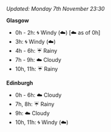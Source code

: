 *Updated: Monday 7th November 23:30*

**Glasgow**

* 0h - 2h: :cyclone: Windy (:cloud:) [:cloud: as of 0h]
* 3h: :cyclone: Windy (:cloud:)
* 4h - 6h: :umbrella: Rainy
* 7h - 9h: :cloud: Cloudy
* 10h, 11h: :umbrella: Rainy

**Edinburgh**

* 0h - 6h: :cloud: Cloudy
* 7h, 8h: :umbrella: Rainy
* 9h: :cloud: Cloudy
* 10h, 11h: :cyclone: Windy (:cloud:)
